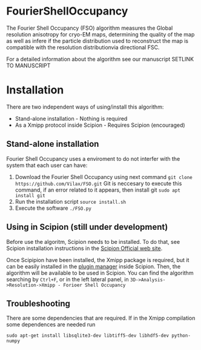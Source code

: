 # FourierShellOccupancy

The Fourier Shell Occupancy (FSO) algorithm measures the Global resolution anisotropy for cryo-EM maps, determining the quality of the map as well as infere if the particle distribution used to reconstruct the map is compatible with the resolution distributionvia directional FSC.

For a detailed information about the algorithm see our manuscript SETLINK TO MANUSCRIPT

# Installation

There are two independent ways of using/install this algorithm:

* Stand-alone installation - Nothing is required
* As a Xmipp protocol inside Scipion - Requires Scipion (encouraged)

## Stand-alone installation

Fourier Shell Occupancy uses a enviroment to do not interfer with the system that each user can have:

1) Download the Fourier Shell Occupancy using next command
```git clone https://github.com/Vilax/FSO.git```
Git is neccesary to execute this command, if an error related to it appears, then install git `sudo apt install git`
2) Run the installation script
```source install.sh```
3) Execute the software
```./FSO.py```


## Using in Scipion (still under development)

Before use the algoritm, Scipion needs to be installed. To do that, see Scipion installation instructions in the [Scipion Official web site](http://scipion.i2pc.es/).

Once Scipipion have been installed, the Xmipp package is required, but it can be easily installed in the [plugin manager](https://scipion-em.github.io/docs/docs/user/plugin-manager.html#plugin-manager) inside Scipion.
Then, the algorithm will be available to be used in Scipion. You can find the algorithm searching by `Ctrl+F`, or in the left lateral panel, in `3D->Analysis->Resolution->Xmipp - Forioer Shell Occupancy`

## Troubleshooting

There are some dependencies that are required. If in the Xmipp compilation some dependences are needed run
```
sudo apt-get install libsqlite3-dev libtiff5-dev libhdf5-dev python-numpy
```



